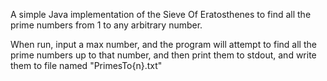 A simple Java implementation of the Sieve Of Eratosthenes to find all the prime numbers from 1 to any arbitrary number.

When run, input a max number, and the program will attempt to find all the prime numbers up to that number, and then print them to stdout, and write them to file named "PrimesTo{n}.txt"
